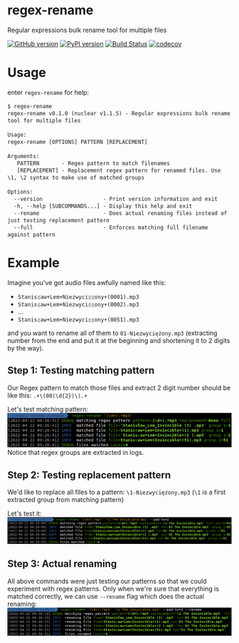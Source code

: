 # regex-rename
Regular expressions bulk rename tool for multiple files

[![GitHub version](https://badge.fury.io/gh/igrek51%2Fregex-rename.svg)](https://github.com/igrek51/regex-rename)
[![PyPI version](https://badge.fury.io/py/regex-rename.svg)](https://pypi.org/project/regex-rename)
[![Build Status](https://travis-ci.org/igrek51/regex-rename.svg?branch=master)](https://travis-ci.org/igrek51/regex-rename)
[![codecov](https://codecov.io/gh/igrek51/regex-rename/branch/master/graph/badge.svg)](https://codecov.io/gh/igrek51/regex-rename)

# Usage
enter `regex-rename` for help:

```shell
$ regex-rename 
regex-rename v0.1.0 (nuclear v1.1.5) - Regular expressions bulk rename tool for multiple files

Usage:
regex-rename [OPTIONS] PATTERN [REPLACEMENT]

Arguments:
   PATTERN       - Regex pattern to match filenames
   [REPLACEMENT] - Replacement regex pattern for renamed files. Use \1, \2 syntax to make use of matched groups

Options:
  --version                   - Print version information and exit
  -h, --help [SUBCOMMANDS...] - Display this help and exit
  --rename                    - Does actual renaming files instead of just testing replacement pattern
  --full                      - Enforces matching full filename against pattern
```

# Example

Imagine you've got audio files awfully named like this:
- `Stanis▯aw+Lem+Niezwyci▯▯ony+(0001).mp3`
- `Stanis▯aw+Lem+Niezwyci▯▯ony+(0002).mp3`
- ...
- `Stanis▯aw+Lem+Niezwyci▯▯ony+(0051).mp3`

and you want to rename all of them to `01-Niezwyciężony.mp3` (extracting number from the end and put it at the beginning and shortening it to 2 digits by the way).

## Step 1: Testing matching pattern 

Our Regex pattern to match those files and extract 2 digit number should be like this: `.+\(00(\d{2})\).+`

Let's test matching pattern:  
![Usage example](https://github.com/igrek51/regex-rename/blob/master/docs/img/screen-1.png?raw=true)    
Notice that regex groups are extracted in logs.

## Step 2: Testing replacement pattern

We'd like to replace all files to a pattern: `\1-Niezwyciężony.mp3` (`\1` is a first extracted group from matching pattern)

Let's test it:  
![Usage example](https://github.com/igrek51/regex-rename/blob/master/docs/img/screen-2.png?raw=true)  

## Step 3: Actual renaming

All above commands were just testing our patterns so that we could experiment with regex patterns. Only when we're sure that everything is matched correctly, we can use `--rename` flag which does the actual renaming:  
![Usage example](https://github.com/igrek51/regex-rename/blob/master/docs/img/screen-3.png?raw=true)  
